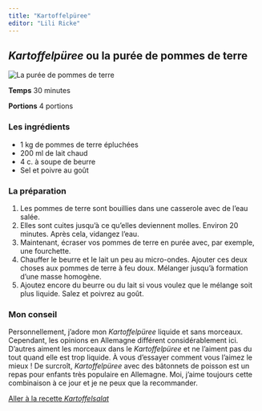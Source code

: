 ```yaml
---
title: "Kartoffelpüree"
editor: "Lili Ricke"
---
```


## ***Kartoffelpüree* ou la purée de pommes de terre**

![La purée de pommes de terre](/images/Kartoffelpüree.jpg)

**Temps**       30 minutes

**Portions**    4 portions



### **Les ingrédients**
* 1 kg de pommes de terre épluchées
* 200 ml de lait chaud
* 4 c. à soupe de beurre
* Sel et poivre au goût

### **La préparation**
1. Les pommes de terre sont bouillies dans une casserole avec de l’eau salée.
2. Elles sont cuites jusqu’à ce qu’elles deviennent molles. Environ 20 minutes. Après cela, vidangez l’eau.
3. Maintenant, écraser vos pommes de terre en purée avec, par exemple, une fourchette.
4. Chauffer le beurre et le lait un peu au micro-ondes. Ajouter ces deux choses aux pommes de terre à feu doux. Mélanger jusqu’à formation d’une masse homogène.
5. Ajoutez encore du beurre ou du lait si vous voulez que le mélange soit plus liquide. Salez et poivrez au goût.

### **Mon conseil**

Personnellement, j’adore mon *Kartoffelpüree* liquide et sans morceaux. Cependant, les opinions en Allemagne différent considérablement ici. D’autres aiment les morceaux dans le *Kartoffelpüree* et ne l’aiment pas du tout quand elle est trop liquide. À vous d’essayer comment vous l’aimez le mieux  !
De surcroît, *Kartoffelpüree* avec des bâtonnets de poisson est un repas pour enfants très populaire en Allemagne. Moi, j’aime toujours cette combinaison à ce jour et je ne peux que la recommander. 

[Aller à la recette *Kartoffelsalat*](https://xlilix2312.github.io/Kartoffel/kartoffelsalat/)

